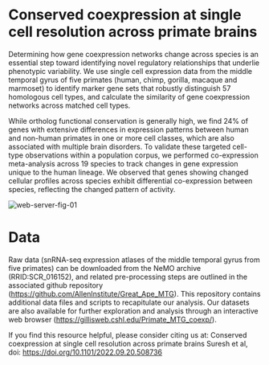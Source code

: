 # Conserved coexpression at single cell resolution across primate brains

Determining how gene coexpression networks change across species is an essential step toward identifying novel regulatory relationships that underlie phenotypic variability. We use single cell expression data from the middle temporal gyrus of five primates (human, chimp, gorilla, macaque and marmoset) to identify marker gene sets that robustly distinguish 57 homologous cell types, and calculate the similarity of gene coexpression networks across matched cell types.

While ortholog functional conservation is generally high, we find 24% of genes with extensive differences in expression patterns between human and non-human primates in one or more cell classes, which are also associated with multiple brain disorders. To validate these targeted cell-type observations within a population corpus, we performed co-expression meta-analysis across 19 species to track changes in gene expression unique to the human lineage. We observed that genes showing changed cellular profiles across species exhibit differential co-expression between species, reflecting the changed pattern of activity.

![web-server-fig-01](https://user-images.githubusercontent.com/46113011/190569276-f26f19cf-9d85-4757-b593-d57245ee53a6.png)

# Data
Raw data (snRNA-seq expression atlases of the middle temporal gyrus from five primates) can be downloaded from the NeMO archive (RRID:SCR_016152), and related pre-processing steps are outlined in the associated github repository (https://github.com/AllenInstitute/Great_Ape_MTG). This repository contains additional data files and scripts to recapitulate our analysis. Our datasets are also available for further exploration and analysis through an interactive web browser (https://gillisweb.cshl.edu/Primate_MTG_coexp/).

If you find this resource helpful, please consider citing us at:
Conserved coexpression at single cell resolution across primate brains
Suresh et al, doi: https://doi.org/10.1101/2022.09.20.508736
